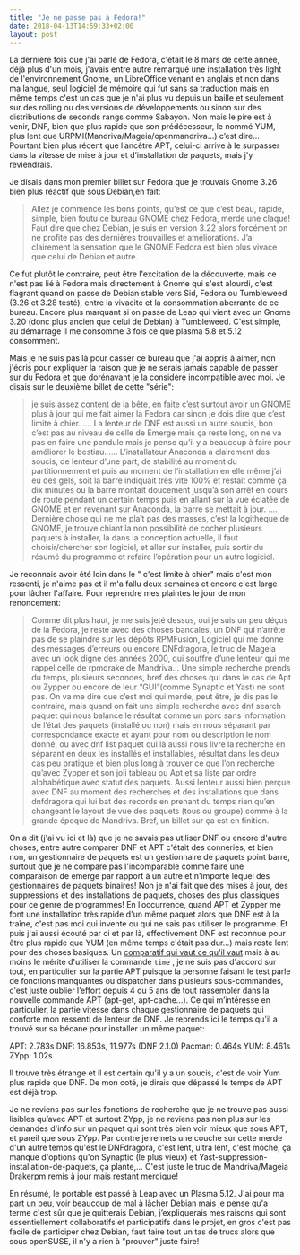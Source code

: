 ```yaml
---
title: "Je ne passe pas à Fedora!"
date: 2018-04-13T14:59:33+02:00
layout: post
---
```


La dernière fois que j'ai parlé de Fedora, c'était le 8 mars de cette année, déjà plus d'un mois, j'avais entre autre remarqué une installation très light de l'environnement Gnome, un LibreOffice venant en anglais et non dans ma langue, seul logiciel de mémoire qui fut sans sa traduction mais en même temps c'est un cas que je n'ai plus vu depuis un baille et seulement sur des rolling ou des versions de développements ou sinon sur des distributions de seconds rangs comme Sabayon. Non mais le pire est à venir, DNF, bien que plus rapide que son prédécesseur, le nommé YUM, plus lent que URPMI(Mandriva/Mageia/openmandriva…) c’est dire... Pourtant bien plus récent que l’ancêtre APT, celui-ci arrive à le surpasser dans la vitesse de mise à jour et d’installation de paquets, mais j'y reviendrais.

Je disais dans mon premier billet sur Fedora que je trouvais Gnome 3.26 bien plus réactif que sous Debian,en fait:

> Allez je commence les bons points, qu’est ce que c’est beau, rapide, simple, bien foutu ce bureau GNOME chez Fedora, merde une claque! Faut dire que chez Debian, je suis en version 3.22 alors forcément on ne profite pas des dernières trouvailles et améliorations. J’ai clairement la sensation que le GNOME Fedora est bien plus vivace que celui de Debian et autre. 

Ce fut plutôt le contraire, peut être l'excitation de la découverte, mais ce n'est pas lié à Fedora mais directement à Gnome qui s'est alourdi, c'est flagrant quand on passe de Debian stable vers Sid, Fedora ou Tumbleweed (3.26 et 3.28 testé), entre la vivacité et la consommation aberrante de ce bureau. Encore plus marquant si on passe de Leap qui vient avec un Gnome 3.20 (donc plus ancien que celui de Debian) à Tumbleweed. C'est simple, au démarrage il me consomme 3 fois ce que plasma 5.8 et 5.12 consomment.

Mais je ne suis pas là pour casser ce bureau que j'ai appris à aimer, non j'écris pour expliquer la raison que je ne serais jamais capable de passer sur du Fedora et que dorénavant je la considère incompatible avec moi. Je disais sur le deuxième billet de cette "série":

> je suis assez content de la bête, en faite c’est surtout avoir un GNOME plus à jour qui me fait aimer la Fedora car sinon je dois dire que c’est limite à chier.
....
La lenteur de DNF est aussi un autre soucis, bon c’est pas au niveau de celle de Emerge mais ça reste long, on ne va pas en faire une pendule mais je pense qu’il y a beaucoup à faire pour améliorer le bestiau.
....
L’installateur Anaconda a clairement des soucis, de lenteur d’une part, de stabilité au moment du partitionnement et puis au moment de l’installation en elle même j’ai eu des gels, soit la barre indiquait très vite 100% et restait comme ça dix minutes ou la barre montait doucement jusqu’à son arrêt en cours de route pendant un certain temps puis en allant sur la vue éclatée de GNOME et en revenant sur Anaconda, la barre se mettait à jour.
....
Dernière chose qui ne me plaît pas des masses, c’est la logithèque de GNOME, je trouve chiant la non possibilité de cocher plusieurs paquets à installer, là dans la conception actuelle, il faut choisir/chercher son logiciel, et aller sur installer, puis sortir du résumé du programme et refaire l’opération pour un autre logiciel.

Je reconnais avoir été loin dans le " c'est limite à chier" mais c'est mon ressenti, je n'aime pas et il m'a fallu deux semaines et encore c'est large pour lâcher l'affaire. Pour reprendre mes plaintes le jour de mon renoncement:

> Comme dit plus haut, je me suis jeté dessus, oui je suis un peu déçus de la Fedora, je reste avec des choses bancales, un DNF qui n’arrête pas de se plaindre sur les dépôts RPMFusion, Logiciel qui me donne des messages d’erreurs ou encore DNFdragora, le truc de Mageia avec un look digne des années 2000, qui souffre d’une lenteur qui me rappel celle de rpmdrake de Mandriva… Une simple recherche prends du temps, plusieurs secondes, bref des choses qui dans le cas de Apt ou Zypper ou encore de leur “GUI”(comme Synaptic et Yast) ne sont pas. On va me dire que c’est moi qui merde, peut être, je dis pas le contraire, mais quand on fait une simple recherche avec dnf search paquet qui nous balance le résultat comme un porc sans information de l’état des paquets (installé ou non) mais en nous séparant par correspondance exacte et ayant pour nom ou description le nom donné, ou avec dnf list paquet qui là aussi nous livre la recherche en séparant en deux les installés et installables, résultat dans les deux cas peu pratique et bien plus long à trouver ce que l’on recherche qu’avec Zypper et son joli tableau ou Apt et sa liste par ordre alphabétique avec statut des paquets. Aussi lenteur aussi bien perçue avec DNF au moment des recherches et des installations que dans dnfdragora qui lui bat des records en prenant du temps rien qu’en changeant le layout de vue des paquets (tous ou groupe) comme à la grande époque de Mandriva. Bref, un billet sur ça est en finition.

On a dit (j'ai vu ici et là) que je ne savais pas utiliser DNF ou encore d'autre choses, entre autre comparer DNF et APT c'était des conneries, et bien non, un gestionnaire de paquets est un gestionnaire de paquets point barre, surtout que je ne compare pas l'incomparable comme faire une comparaison de emerge par rapport à un autre et n'importe lequel des gestionnaires de paquets binaires! Non je n'ai fait que des mises à jour, des suppressions et des installations de paquets, choses des plus classiques pour ce genre de programmes! En l’occurrence, quand APT et Zypper me font une installation très rapide d'un même paquet alors que DNF est à la traîne, c'est pas moi qui invente ou qui ne sais pas utiliser le programme. Et puis j'ai aussi écouté par ci et par là, effectivement DNF est reconnue pour être plus rapide que YUM (en même temps c'était pas dur...) mais reste lent pour des choses basiques. Un [comparatif qui vaut ce qu'il vaut](https://fusion809.github.io/comparison-of-package-managers/) mais à au moins le mérite d'utiliser la commande `time` , je ne suis pas d'accord sur tout, en particulier sur la partie APT puisque la personne faisant le test parle de fonctions manquantes ou dispatcher dans plusieurs sous-commandes, c'est juste oublier l’effort depuis 4 ou 5 ans de tout rassembler dans la nouvelle commande APT (apt-get, apt-cache...). Ce qui m’intéresse en particulier, la partie vitesse dans chaque gestionnaire de paquets qui conforte mon ressenti de lenteur de DNF. Je reprends ici le temps qu'il a trouvé sur sa bécane pour installer un même paquet:

APT: 2.783s
DNF: 16.853s,
11.977s (DNF 2.1.0)
Pacman: 0.464s
YUM: 8.461s
ZYpp: 1.02s

Il trouve très étrange et il est certain qu'il y a un soucis, c'est de voir Yum plus rapide que DNF.
De mon coté, je dirais que dépassé le temps de APT est déjà trop.

Je ne reviens pas sur les fonctions de recherche que je ne trouve pas aussi lisibles qu’avec APT et surtout ZYpp, je ne reviens pas non plus sur les demandes d'info sur un paquet qui sont très bien voir mieux que sous APT, et pareil que sous ZYpp. Par contre je remets une couche sur cette merde d'un autre temps qu'est le DNFdragora, c'est lent, ultra lent, c'est moche, ça manque d'options qu'on Synaptic (le plus vieux) et Yast-suppression-installation-de-paquets, ça plante,... C'est juste le truc de Mandriva/Mageia Drakerpm remis à jour mais restant merdique!

En résumé, le portable est passé à Leap avec un Plasma 5.12. J'ai pour ma part un peu, voir beaucoup de mal à lâcher Debian mais je pense qu'a terme c'est sûr que je quitterais Debian, j’expliquerais mes raisons qui sont essentiellement collaboratifs et participatifs dans le projet, en gros c'est pas facile de participer chez Debian, faut faire tout un tas de trucs alors que sous openSUSE, il n'y a rien à "prouver" juste faire!
